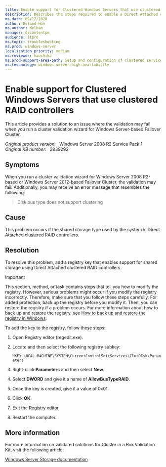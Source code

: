 ```yaml
---
title: Enable support for Clustered Windows Servers that use clustered RAID controllers
description: Describes the steps required to enable a Direct Attached clustered RAID Storage Solution for Clustered Windows Servers.
ms.date: 09/17/2020
author: Deland-Han 
ms.author: delhan
manager: dscontentpm
audience: itpro
ms.topic: troubleshooting
ms.prod: windows-server
localization_priority: medium
ms.reviewer: kaushika
ms.prod-support-area-path: Setup and configuration of clustered services and applications
ms.technology: windows-server-high-availability
---
```

# Enable support for Clustered Windows Servers that use clustered RAID controllers

This article provides a solution to an issue where the validation may fail when you run a cluster validation wizard for Windows Server-based Failover Cluster.

_Original product version:_ &nbsp; Windows Server 2008 R2 Service Pack 1  
_Original KB number:_ &nbsp; 2839292

## Symptoms

When you run a cluster validation wizard for Windows Server 2008 R2-based or Windows Server 2012-based Failover Cluster, the validation may fail. Additionally, you may receive an error message that resembles the following:

> Disk bus type does not support clustering

## Cause

This problem occurs if the shared storage type used by the system is Direct Attached clustered RAID controllers.

## Resolution

To resolve this problem, add a registry key that enables support for shared storage using Direct Attached clustered RAID controllers.

> [!IMPORTANT]
> This section, method, or task contains steps that tell you how to modify the registry. However, serious problems might occur if you modify the registry incorrectly. Therefore, make sure that you follow these steps carefully. For added protection, back up the registry before you modify it. Then, you can restore the registry if a problem occurs.
For more information about how to back up and restore the registry, see [How to back up and restore the registry in Windows](https://support.microsoft.com/help/322756).

To add the key to the registry, follow these steps:

1. Open Registry editor (regedit.exe).
2. Locate and then select the following registry subkey:

    `HKEY_LOCAL_MACHINE\SYSTEM\CurrentControlSet\Services\ClusDIsk\Parameters`
3. Right-click **Parameters** and then select **New**.
4. Select **DWORD** and give it a name of **AllowBusTypeRAID**.
5. Once the key is created, give it a value of 0x01.
6. Click **OK**.
7. Exit the Registry editor.
8. Restart the computer.

## More information

For more information on validated solutions for Cluster in a Box Validation Kit, visit the following article:

[Windows Server Storage documentation](/windows-server/storage/storage)
